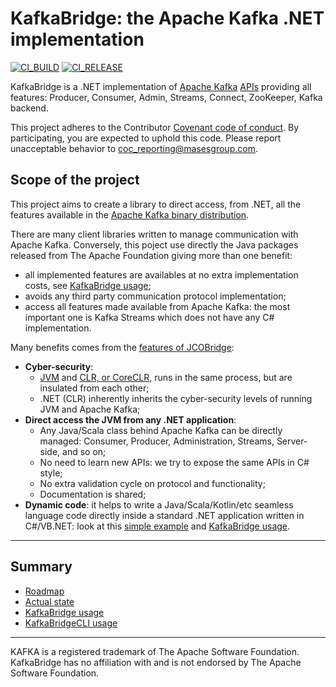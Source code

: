 # KafkaBridge: the Apache Kafka .NET implementation

[![CI_BUILD](https://github.com/masesgroup/KafkaBridge/actions/workflows/build.yaml/badge.svg)](https://github.com/masesgroup/KafkaBridge/actions/workflows/build.yaml) [![CI_RELEASE](https://github.com/masesgroup/KafkaBridge/actions/workflows/release.yaml/badge.svg)](https://github.com/masesgroup/KafkaBridge/actions/workflows/release.yaml) 

KafkaBridge is a .NET implementation of [Apache Kafka](https://kafka.apache.org/) [APIs](https://kafka.apache.org/documentation/#api) providing all features: Producer, Consumer, Admin, Streams, Connect, ZooKeeper, Kafka backend.

This project adheres to the Contributor [Covenant code of conduct](CODE_OF_CONDUCT.md). By participating, you are expected to uphold this code. Please report unacceptable behavior to coc_reporting@masesgroup.com.

## Scope of the project

This project aims to create a library to direct access, from .NET, all the features available in the [Apache Kafka binary distribution](https://kafka.apache.org/downloads). 

There are many client libraries written to manage communication with Apache Kafka. Conversely, this poject use directly the Java packages released from The Apache Foundation giving more than one benefit:
* all implemented features are availables at no extra implementation costs, see [KafkaBridge usage](src/Documentation/articles/usage.md);
* avoids any third party communication protocol implementation;
* access all features made available from Apache Kafka: the most important one is Kafka Streams which does not have any C# implementation.

Many benefits comes from the [features of JCOBridge](https://www.jcobridge.com/features/):
* **Cyber-security**: 
  * [JVM](https://en.wikipedia.org/wiki/Java_virtual_machine) and [CLR, or CoreCLR,](https://en.wikipedia.org/wiki/Common_Language_Runtime) runs in the same process, but are insulated from each other;
  * .NET (CLR) inherently inherits the cyber-security levels of running JVM and Apache Kafka; 
* **Direct access the JVM from any .NET application**: 
  * Any Java/Scala class behind Apache Kafka can be directly managed: Consumer, Producer, Administration, Streams, Server-side, and so on;
  * No need to learn new APIs: we try to expose the same APIs in C# style;
  * No extra validation cycle on protocol and functionality;
  * Documentation is shared;
* **Dynamic code**: it helps to write a Java/Scala/Kotlin/etc seamless language code directly inside a standard .NET application written in C#/VB.NET: look at this [simple example](https://www.jcobridge.com/net-examples/dotnet-examples/) and [KafkaBridge usage](src/Documentation/articles/usage.md).

---
## Summary

* [Roadmap](src/Documentation/articles/roadmap.md)
* [Actual state](src/Documentation/articles/actualstate.md)
* [KafkaBridge usage](src/Documentation/articles/usage.md)
* [KafkaBridgeCLI usage](src/Documentation/articles/usageCLI.md)

---

KAFKA is a registered trademark of The Apache Software Foundation. KafkaBridge has no affiliation with and is not endorsed by The Apache Software Foundation.
